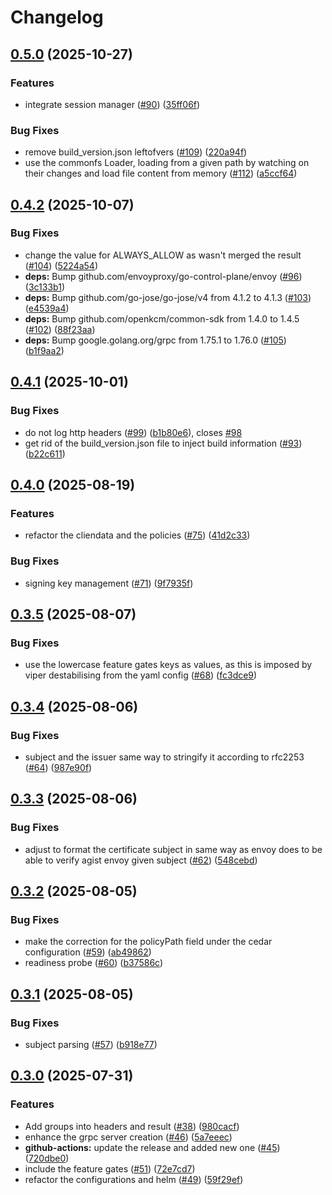 # Changelog

## [0.5.0](https://github.com/openkcm/extauthz/compare/v0.4.2...v0.5.0) (2025-10-27)


### Features

* integrate session manager ([#90](https://github.com/openkcm/extauthz/issues/90)) ([35ff06f](https://github.com/openkcm/extauthz/commit/35ff06f08d36cfc5a7a1afa8809c383d67e6c28d))


### Bug Fixes

* remove build_version.json leftofvers ([#109](https://github.com/openkcm/extauthz/issues/109)) ([220a94f](https://github.com/openkcm/extauthz/commit/220a94fcbe9e018a0380e4be8f872fbb41425eaf))
* use the commonfs Loader, loading from a given path by watching on their changes and load file content from memory ([#112](https://github.com/openkcm/extauthz/issues/112)) ([a5ccf64](https://github.com/openkcm/extauthz/commit/a5ccf648f3caf0a86c05f8017c8dc1eb66916469))

## [0.4.2](https://github.com/openkcm/extauthz/compare/v0.4.1...v0.4.2) (2025-10-07)


### Bug Fixes

* change the value for ALWAYS_ALLOW as wasn't merged the result ([#104](https://github.com/openkcm/extauthz/issues/104)) ([5224a54](https://github.com/openkcm/extauthz/commit/5224a54635e6fe47c95856794737efaf1340474f))
* **deps:** Bump github.com/envoyproxy/go-control-plane/envoy ([#96](https://github.com/openkcm/extauthz/issues/96)) ([3c133b1](https://github.com/openkcm/extauthz/commit/3c133b14accb8b54229d4f07df4198b0d798b681))
* **deps:** Bump github.com/go-jose/go-jose/v4 from 4.1.2 to 4.1.3 ([#103](https://github.com/openkcm/extauthz/issues/103)) ([e4539a4](https://github.com/openkcm/extauthz/commit/e4539a442d71050e32222067d11137f0e0c42770))
* **deps:** Bump github.com/openkcm/common-sdk from 1.4.0 to 1.4.5 ([#102](https://github.com/openkcm/extauthz/issues/102)) ([88f23aa](https://github.com/openkcm/extauthz/commit/88f23aaad4abffa34536ab25f28717c241ef6a81))
* **deps:** Bump google.golang.org/grpc from 1.75.1 to 1.76.0 ([#105](https://github.com/openkcm/extauthz/issues/105)) ([b1f9aa2](https://github.com/openkcm/extauthz/commit/b1f9aa28d2fe586de25490a0029cec0ee1939439))

## [0.4.1](https://github.com/openkcm/extauthz/compare/v0.4.0...v0.4.1) (2025-10-01)


### Bug Fixes

* do not log http headers ([#99](https://github.com/openkcm/extauthz/issues/99)) ([b1b80e6](https://github.com/openkcm/extauthz/commit/b1b80e65f60da0d3c389714b37f858747e763cce)), closes [#98](https://github.com/openkcm/extauthz/issues/98)
* get rid of the build_version.json file to inject build information ([#93](https://github.com/openkcm/extauthz/issues/93)) ([b22c611](https://github.com/openkcm/extauthz/commit/b22c6113f113c73ea6bcf255f270d9ff8012fe6c))

## [0.4.0](https://github.com/openkcm/extauthz/compare/v0.3.5...v0.4.0) (2025-08-19)


### Features

* refactor the cliendata and the policies ([#75](https://github.com/openkcm/extauthz/issues/75)) ([41d2c33](https://github.com/openkcm/extauthz/commit/41d2c33e698ca212b307f63a23aeaeb66dcc2377))


### Bug Fixes

* signing key management ([#71](https://github.com/openkcm/extauthz/issues/71)) ([9f7935f](https://github.com/openkcm/extauthz/commit/9f7935fd4011d369b427b805f6c91af948377a11))

## [0.3.5](https://github.com/openkcm/extauthz/compare/v0.3.4...v0.3.5) (2025-08-07)


### Bug Fixes

* use the lowercase feature gates keys as values, as this is imposed by viper destabilising from the yaml config ([#68](https://github.com/openkcm/extauthz/issues/68)) ([fc3dce9](https://github.com/openkcm/extauthz/commit/fc3dce91576442fa529839131ceae1e36042fd35))

## [0.3.4](https://github.com/openkcm/extauthz/compare/v0.3.3...v0.3.4) (2025-08-06)


### Bug Fixes

* subject and the issuer same way to stringify it according to rfc2253 ([#64](https://github.com/openkcm/extauthz/issues/64)) ([987e90f](https://github.com/openkcm/extauthz/commit/987e90f5079e710a5a0b2b7a26b56cc008c25ab9))

## [0.3.3](https://github.com/openkcm/extauthz/compare/v0.3.2...v0.3.3) (2025-08-06)


### Bug Fixes

* adjust to format the certificate subject in same way as envoy does to be able to verify agist envoy given subject ([#62](https://github.com/openkcm/extauthz/issues/62)) ([548cebd](https://github.com/openkcm/extauthz/commit/548cebd08c433c550f16c468040afcd0b1e812fe))

## [0.3.2](https://github.com/openkcm/extauthz/compare/v0.3.1...v0.3.2) (2025-08-05)


### Bug Fixes

* make the correction for the policyPath field under the cedar configuration ([#59](https://github.com/openkcm/extauthz/issues/59)) ([ab49862](https://github.com/openkcm/extauthz/commit/ab498620212151f9ed372d76df6fe6bef41f4de5))
* readiness probe ([#60](https://github.com/openkcm/extauthz/issues/60)) ([b37586c](https://github.com/openkcm/extauthz/commit/b37586c80dce3a58fde7910d8d910316da06620e))

## [0.3.1](https://github.com/openkcm/extauthz/compare/v0.3.0...v0.3.1) (2025-08-05)


### Bug Fixes

* subject parsing ([#57](https://github.com/openkcm/extauthz/issues/57)) ([b918e77](https://github.com/openkcm/extauthz/commit/b918e77baa42744c7abe675cb03d0c29916abe05))

## [0.3.0](https://github.com/openkcm/extauthz/compare/v0.2.3...v0.3.0) (2025-07-31)


### Features

* Add groups into headers and result ([#38](https://github.com/openkcm/extauthz/issues/38)) ([980cacf](https://github.com/openkcm/extauthz/commit/980cacf8ec78fde3e201e3dfdd0af28f12279131))
* enhance the grpc server creation ([#46](https://github.com/openkcm/extauthz/issues/46)) ([5a7eeec](https://github.com/openkcm/extauthz/commit/5a7eeec06f2b670f053aead099f6d72ee396bf4f))
* **github-actions:** update the release and added new one ([#45](https://github.com/openkcm/extauthz/issues/45)) ([720dbe0](https://github.com/openkcm/extauthz/commit/720dbe05f970d02e8832db3bf698babdabacad16))
* include the feature gates ([#51](https://github.com/openkcm/extauthz/issues/51)) ([72e7cd7](https://github.com/openkcm/extauthz/commit/72e7cd7c67b56e11c53bf2c5ead0e3bded568507))
* refactor the configurations and helm ([#49](https://github.com/openkcm/extauthz/issues/49)) ([59f29ef](https://github.com/openkcm/extauthz/commit/59f29efb6d842d54f65d316a2b23b7842d588674))
